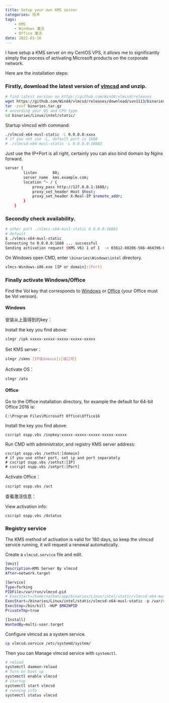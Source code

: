 ```yaml
---
title: Setup your own KMS server
categories: 技术
tags: 
    - KMS
    - Windows 激活
    - Office 激活
date: 2022-01-16
---
```




I have setup a KMS server on my CentOS VPS, it allows me to significantly simply the process of activating Microsoft products on the corporate network.

Here are the installation steps:

### Firstly, download the latest version of [vlmcsd](https://github.com/Wind4/vlmcsd) and unzip.

```bash
# find latest version on https://github.com/Wind4/vlmcsd/releases
wget https://github.com/Wind4/vlmcsd/releases/download/svn1113/binaries.tar.gz
tar -zxvf binaries.tar.gz
# according your OS and CPU type
cd binaries/Linux/intel/static/
```

Startup vlmcsd with command:

```bash
./vlmcsd-x64-musl-static -L 0.0.0.0:xxxx
# if you not use -L, default port is 1688
# ./vlmcsd-x64-musl-static -L 0.0.0.0:16882
```

Just use the IP+Port is all right, certainly you can also bind domain by Nginx forward.

```bash
server {
        listen       80;
        server_name  kms.example.com;
        location ^~ / {
            proxy_pass http://127.0.0.1:1688/;
            proxy_set_header Host $host;
            proxy_set_header X-Real-IP $remote_addr;
        }
    }
```

### Secondly check availability.

```bash
# other port ./vlmcs-x64-musl-static 0.0.0.0:16882
# default
$ ./vlmcs-x64-musl-static
Connecting to 0.0.0.0:1688 ... successful
Sending activation request (KMS V6) 1 of 1  -> 03612-00206-566-464396-03-1103-14393.0000-2672021 (3A1C049600B60076)
```

On Windows open CMD, enter `\binaries\Windows\intel` directory.

```bash
vlmcs-Windows-x86.exe [IP or domain]:[Port]
```

### Finally activate Windows/Office

Find the Vol key that corresponds to [Windows](https://docs.microsoft.com/zh-cn/windows-server/get-started/kmsclientkeys) or [Office](https://docs.microsoft.com/en-us/DeployOffice/vlactivation/gvlks) (your Office must be Vol version).

#### Windows

安装从上面得到的key：

Install the key you find above:

```bash
slmgr /ipk xxxxx-xxxxx-xxxxx-xxxxx-xxxxx
```

Set KMS server：

```bash
slmgr /skms [IP或domain]:[端口号]
```

Activate OS：

```bash
slmgr /ato
```

#### Office

Go to the Office installation directory, for example the default for 64-bit Office 2016 is:

```
C:\Program Files\Microsoft Office\Office16
```

Install the key you find above:

```
cscript ospp.vbs /inpkey:xxxxx-xxxxx-xxxxx-xxxxx-xxxxx
```

Run CMD with administrator, and registry KMS server address:

```
cscript ospp.vbs /sethst:[domain]
# if you use other port, set ip and port separately
# cscript ospp.vbs /sethst:[IP]
# cscript ospp.vbs /setprt:[Port]
```

Activate Office：

```
cscript ospp.vbs /act
```

查看激活信息：

View activation info:

```
cscript ospp.vbs /dstatus
```

### Registry service

The KMS method of activation is valid for 180 days, so keep the vlmcsd service running, it will request a renewal automatically.

Create a `vlmcsd.service` file and edit.

```bash
[Unit]
Description=KMS Server By vlmcsd
After=network.target

[Service]
Type=forking
PIDFile=/var/run/vlmcsd.pid
# ExecStart=/home/nathan/app/binaries/Linux/intel/static/vlmcsd-x64-musl-static -L 0.0.0.0:16882 -p /var/run/vlmcsd.pid
ExecStart=/binaries/Linux/intel/static/vlmcsd-x64-musl-static -p /var/run/vlmcsd.pid
ExecStop=/bin/kill -HUP $MAINPID
PrivateTmp=true

[Install]
WantedBy=multi-user.target
```

Configure vlmcsd as a system service.

```bash
cp vlmcsd.service /etc/systemd/system/
```

Then you can Manage vlmcsd service with `systemctl`.

```bash
# reload 
systemctl daemon-reload
# Turn on boot up
systemctl enable vlmcsd
# startup
systemctl start vlmcsd
# running info
systemctl status vlmcsd
```
